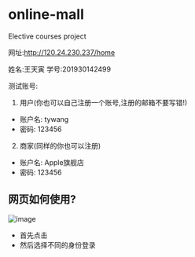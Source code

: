 # online-mall
Elective courses project

网址:http://120.24.230.237/home

姓名:王天寅
学号:201930142499

测试账号:
1. 用户(你也可以自己注册一个账号,注册的邮箱不要写错!)
* 账户名: tywang
* 密码: 123456

2. 商家(同样的你也可以注册)
* 账户名: Apple旗舰店
* 密码: 123456

## 网页如何使用?
![image](https://user-images.githubusercontent.com/78400045/145616278-ce26f574-0290-4ab2-b83b-fb5ae7be9d66.png)
* 首先点击
* 然后选择不同的身份登录
